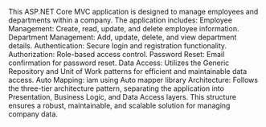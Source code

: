 This ASP.NET Core MVC application is designed to manage employees and departments within a company. The application includes:
Employee Management: Create, read, update, and delete employee information.
Department Management: Add, update, delete, and view department details.
Authentication: Secure login and registration functionality.
Authorization: Role-based access control.
Password Reset: Email confirmation for password reset.
Data Access: Utilizes the Generic Repository and Unit of Work patterns for efficient and maintainable data access.
Auto Mapping: iam using Auto mapper library
Architecture: Follows the three-tier architecture pattern, separating the application into Presentation, Business Logic, and Data Access layers.
This structure ensures a robust, maintainable, and scalable solution for managing company data.
